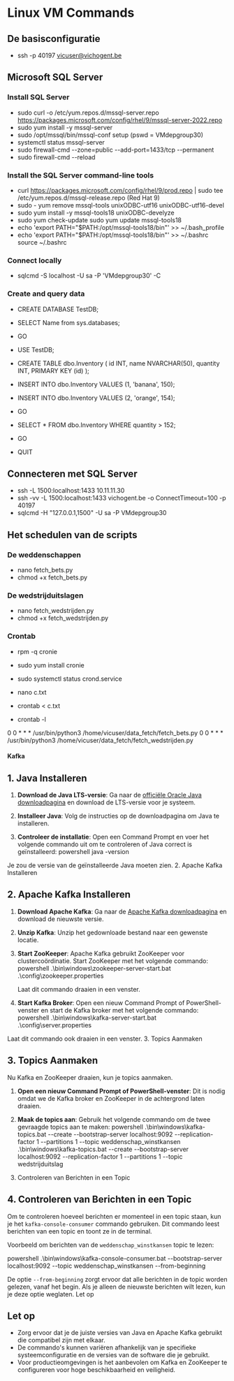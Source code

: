 # Linux VM Commands

## De basisconfiguratie

- ssh -p 40197 vicuser@vichogent.be

## Microsoft SQL Server

### Install SQL Server
- sudo curl -o /etc/yum.repos.d/mssql-server.repo https://packages.microsoft.com/config/rhel/9/mssql-server-2022.repo
- sudo yum install -y mssql-server
- sudo /opt/mssql/bin/mssql-conf setup (pswd = VMdepgroup30)
- systemctl status mssql-server
- sudo firewall-cmd --zone=public --add-port=1433/tcp --permanent
- sudo firewall-cmd --reload

### Install the SQL Server command-line tools
- curl https://packages.microsoft.com/config/rhel/9/prod.repo | sudo tee /etc/yum.repos.d/mssql-release.repo (Red Hat 9)
- sudo - yum remove mssql-tools unixODBC-utf16 unixODBC-utf16-devel
- sudo yum install -y mssql-tools18 unixODBC-develyze
- sudo yum check-update sudo yum update mssql-tools18
- echo 'export PATH="$PATH:/opt/mssql-tools18/bin"' >> ~/.bash_profile
- echo 'export PATH="$PATH:/opt/mssql-tools18/bin"' >> ~/.bashrc source ~/.bashrc

### Connect locally
- sqlcmd -S localhost -U sa -P 'VMdepgroup30' -C

### Create and query data
- CREATE DATABASE TestDB;
- SELECT Name from sys.databases;
- GO

- USE TestDB;
- CREATE TABLE dbo.Inventory ( id INT, name NVARCHAR(50), quantity INT, PRIMARY KEY (id) );
- INSERT INTO dbo.Inventory VALUES (1, 'banana', 150);
- INSERT INTO dbo.Inventory VALUES (2, 'orange', 154);
- GO

- SELECT * FROM dbo.Inventory WHERE quantity > 152;
- GO

- QUIT

## Connecteren met SQL Server

- ssh -L 1500:localhost:1433 10.11.11.30
- ssh -vv -L 1500:localhost:1433 vichogent.be -o ConnectTimeout=100 -p 40197
- sqlcmd -H "127.0.0.1,1500" -U sa -P VMdepgroup30

## Het schedulen van de scripts

### De weddenschappen
- nano fetch_bets.py
- chmod +x fetch_bets.py

### De wedstrijduitslagen
- nano fetch_wedstrijden.py
- chmod +x fetch_wedstrijden.py

### Crontab
- rpm -q cronie
- sudo yum install cronie
- sudo systemctl status crond.service

- nano c.txt
- crontab < c.txt
- crontab -l

0 0 * * * /usr/bin/python3 /home/vicuser/data_fetch/fetch_bets.py
0 0 * * * /usr/bin/python3 /home/vicuser/data_fetch/fetch_wedstrijden.py

#### Kafka 


## 1. Java Installeren

1. **Download de Java LTS-versie**: Ga naar de [officiële Oracle Java downloadpagina](https://www.oracle.com/java/technologies/javase-jdk11-downloads.html) en download de LTS-versie voor je systeem.

2. **Installeer Java**: Volg de instructies op de downloadpagina om Java te installeren.

3. **Controleer de installatie**: Open een Command Prompt en voer het volgende commando uit om te controleren of Java correct is geïnstalleerd:
powershell java -version

Je zou de versie van de geïnstalleerde Java moeten zien.
2. Apache Kafka Installeren
## 2. Apache Kafka Installeren

1. **Download Apache Kafka**: Ga naar de [Apache Kafka downloadpagina](https://kafka.apache.org/downloads) en download de nieuwste versie.

2. **Unzip Kafka**: Unzip het gedownloade bestand naar een gewenste locatie.

3. **Start ZooKeeper**: Apache Kafka gebruikt ZooKeeper voor clustercoördinatie. Start ZooKeeper met het volgende commando:
powershell .\bin\windows\zookeeper-server-start.bat .\config\zookeeper.properties

   Laat dit commando draaien in een venster.

4. **Start Kafka Broker**: Open een nieuw Command Prompt of PowerShell-venster en start de Kafka broker met het volgende commando:
powershell .\bin\windows\kafka-server-start.bat .\config\server.properties

Laat dit commando ook draaien in een venster.
3. Topics Aanmaken
## 3. Topics Aanmaken

Nu Kafka en ZooKeeper draaien, kun je topics aanmaken.

1. **Open een nieuw Command Prompt of PowerShell-venster**: Dit is nodig omdat we de Kafka broker en ZooKeeper in de achtergrond laten draaien.

2. **Maak de topics aan**: Gebruik het volgende commando om de twee gevraagde topics aan te maken:
powershell .\bin\windows\kafka-topics.bat --create --bootstrap-server localhost:9092 --replication-factor 1 --partitions 1 --topic weddenschap_winstkansen .\bin\windows\kafka-topics.bat --create --bootstrap-server localhost:9092 --replication-factor 1 --partitions 1 --topic wedstrijduitslag

4. Controleren van Berichten in een Topic
## 4. Controleren van Berichten in een Topic

Om te controleren hoeveel berichten er momenteel in een topic staan, kun je het `kafka-console-consumer` commando gebruiken. Dit commando leest berichten van een topic en toont ze in de terminal.

Voorbeeld om berichten van de `weddenschap_winstkansen` topic te lezen:

powershell .\bin\windows\kafka-console-consumer.bat --bootstrap-server localhost:9092 --topic weddenschap_winstkansen --from-beginning


De optie `--from-beginning` zorgt ervoor dat alle berichten in de topic worden gelezen, vanaf het begin. Als je alleen de nieuwste berichten wilt lezen, kun je deze optie weglaten.
Let op
## Let op

- Zorg ervoor dat je de juiste versies van Java en Apache Kafka gebruikt die compatibel zijn met elkaar.
- De commando's kunnen variëren afhankelijk van je specifieke systeemconfiguratie en de versies van de software die je gebruikt.
- Voor productieomgevingen is het aanbevolen om Kafka en ZooKeeper te configureren voor hoge beschikbaarheid en veiligheid.